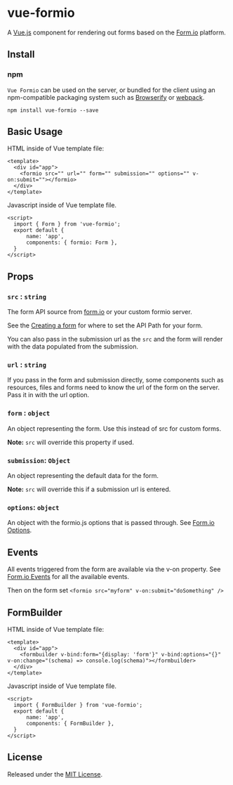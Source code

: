 # vue-formio

A [Vue.js](http://vue.js/) component for rendering out forms based on the [Form.io](https://www.form.io) platform.

## Install

### npm

`Vue Formio` can be used on the server, or bundled for the client using an
npm-compatible packaging system such as [Browserify](http://browserify.org/) or
[webpack](http://webpack.github.io/).

```
npm install vue-formio --save
```

## Basic Usage

HTML inside of Vue template file:
```
<template>
  <div id="app">
    <formio src="" url="" form="" submission="" options="" v-on:submit=""></formio>
  </div>
</template>
```

Javascript inside of Vue template file.
```
<script>
  import { Form } from 'vue-formio';
  export default {
      name: 'app',
      components: { formio: Form },
  }
</script>
```
## Props

### `src` : `string`

The form API source from [form.io](https://www.form.io) or your custom formio server.

See the [Creating a form](http://help.form.io/userguide/#new-form)
for where to set the API Path for your form.

You can also pass in the submission url as the `src` and the form will render with the data populated from the submission.

### `url` : `string`

If you pass in the form and submission directly, some components such as resources, files and forms need to know the url of the form on the server. Pass it in with the url option. 

### `form` : `object`

An object representing the form. Use this instead of src for custom forms. 

**Note:** `src` will override this property if used.

### `submission`: `Object`

An object representing the default data for the form.

**Note:** `src` will override this if a submission url is entered.

### `options`: `object`

An object with the formio.js options that is passed through. See [Form.io Options](https://github.com/formio/formio.js/wiki/Form-Renderer#options).

## Events

All events triggered from the form are available via the v-on property. See [Form.io Events](https://github.com/formio/formio.js/wiki/Form-Renderer#events) for all the available events.

Then on the form set `<formio src="myform" v-on:submit="doSomething" />`

## FormBuilder

HTML inside of Vue template file:
```
<template>
  <div id="app">
    <formbuilder v-bind:form="{display: 'form'}" v-bind:options="{}" v-on:change="(schema) => console.log(schema)"></formbuilder>
  </div>
</template>
```

Javascript inside of Vue template file.
```
<script>
  import { FormBuilder } from 'vue-formio';
  export default {
      name: 'app',
      components: { FormBuilder },
  }
</script>
```
## License
Released under the [MIT License](http://www.opensource.org/licenses/MIT).
